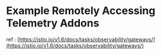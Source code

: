 # Example Remotely Accessing Telemetry Addons

ref : [https://istio.io/v1.6/docs/tasks/observability/gateways/](https://istio.io/v1.6/docs/tasks/observability/gateways/)



